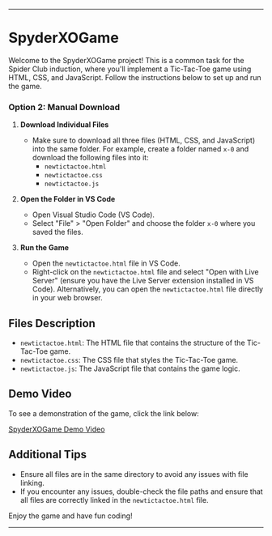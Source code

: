 

---

# SpyderXOGame

Welcome to the SpyderXOGame project! This is a common task for the Spider Club induction, where you'll implement a Tic-Tac-Toe game using HTML, CSS, and JavaScript. Follow the instructions below to set up and run the game.

### Option 2: Manual Download

1. **Download Individual Files**
   - Make sure to download all three files (HTML, CSS, and JavaScript) into the same folder. For example, create a folder named `x-0` and download the following files into it:
     - `newtictactoe.html`
     - `newtictactoe.css`
     - `newtictactoe.js`
   
2. **Open the Folder in VS Code**
   - Open Visual Studio Code (VS Code).
   - Select "File" > "Open Folder" and choose the folder `x-0` where you saved the files.

3. **Run the Game**
   - Open the `newtictactoe.html` file in VS Code.
   - Right-click on the `newtictactoe.html` file and select "Open with Live Server" (ensure you have the Live Server extension installed in VS Code). Alternatively, you can open the `newtictactoe.html` file directly in your web browser.

## Files Description

- `newtictactoe.html`: The HTML file that contains the structure of the Tic-Tac-Toe game.
- `newtictactoe.css`: The CSS file that styles the Tic-Tac-Toe game.
- `newtictactoe.js`: The JavaScript file that contains the game logic.

 ## Demo Video
To see a demonstration of the game, click the link below:

[SpyderXOGame Demo Video](https://drive.google.com/drive/folders/1BcGgKNDFERSyxlDzPHm2Uz8EOtb19myI?usp=sharing)

## Additional Tips

- Ensure all files are in the same directory to avoid any issues with file linking.
- If you encounter any issues, double-check the file paths and ensure that all files are correctly linked in the `newtictactoe.html` file.

Enjoy the game and have fun coding!

---
